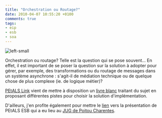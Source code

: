 ```yaml
---
title: "Orchestration ou Routage?"
date: 2010-04-07 10:55:20 +0100
comments: true
tags: 
- eip
- esb
- soa
---
```


![left-small](http://petals.ow2.org/img/petals_logo.png)

Orchestration ou routage? Telle est la question qui se pose souvent... En effet, il est important de se poser la question sur la solution à adopter pour gérer, par exemple, des transformations ou du routage de messages dans un système asynchrone : s'agit-il de médiation technique ou de quelque chose de plus complexe (ie. de logique métier)?

[PEtALS Link](http://petals.ow2.org/) vient de mettre à disposition un [livre blanc](http://www.petalslink.com/sites/default/files/rsc/docs/whitepapers/White_paper_Orchestration_0.2_122009.pdf) traitant du sujet en proposant différentes pistes pour choisir la solution d'implémentation.

D'ailleurs, j'en profite également pour mettre le [lien](http://parleys.com/#id=1892&st=5&sl=40) vers la présentation de PEtALS ESB qui a eu lieu au [JUG de Poitou Charentes](http://www.poitoucharentesjug.org/).